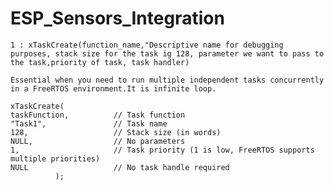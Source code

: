 # ESP_Sensors_Integration
    1 : xTaskCreate(function_name,"Descriptive name for debugging purposes, stack size for the task ig 128, parameter we want to pass to the task,priority of task, task handler)
    
    Essential when you need to run multiple independent tasks concurrently in a FreeRTOS environment.It is infinite loop.

    xTaskCreate(
    taskFunction,          // Task function
    "Task1",               // Task name
    128,                   // Stack size (in words)
    NULL,                  // No parameters
    1,                     // Task priority (1 is low, FreeRTOS supports multiple priorities)
    NULL                   // No task handle required
              );

